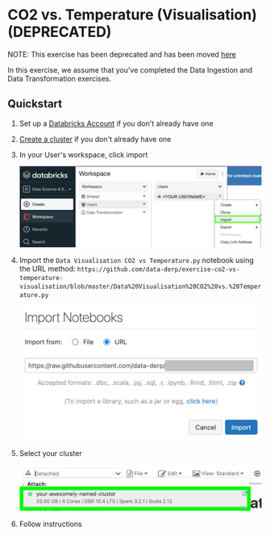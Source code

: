 # CO2 vs. Temperature (Visualisation) (DEPRECATED)
NOTE: This exercise has been deprecated and has been moved [here](https://github.com/data-derp/exercise-co2-vs-temperature-databricks/tree/master/data-visualisation)

In this exercise, we assume that you've completed the Data Ingestion and Data Transformation exercises.

## Quickstart
1. Set up a [Databricks Account](https://github.com/data-derp/documentation/blob/master/databricks/README.md) if you don't already have one
2. [Create a cluster](https://github.com/data-derp/documentation/blob/master/databricks/setup-cluster.md) if you don't already have one

3. In your User's workspace, click import

   ![databricks-import](https://github.com/data-derp/documentation/blob/master/databricks/assets/databricks-import.png?raw=true)

4. Import the `Data Visualisation CO2 vs Temperature.py` notebook using the URL method: `https://github.com/data-derp/exercise-co2-vs-temperature-visualisation/blob/master/Data%20Visualisation%20CO2%20vs.%20Temperature.py`

   ![databricks-import-url](https://github.com/data-derp/documentation/blob/master/databricks/assets/databricks-import-url.png?raw=true)

5. Select your cluster

   ![databricks-select-cluster.png](https://github.com/data-derp/documentation/blob/master/databricks/assets/databricks-select-cluster.png?raw=true)

6. Follow instructions